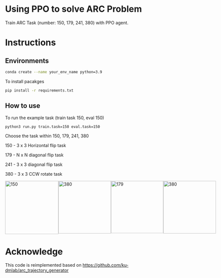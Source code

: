 # Using PPO to solve ARC Problem
Train ARC Task (number: 150, 179, 241, 380) with PPO agent.

# Instructions

## Environments
```bash
conda create --name your_env_name python=3.9
```

To install pacakges
```bash
pip install -r requirements.txt
```

## How to use

To run the example task (train task 150, eval 150)
```bash
python3 run.py train.task=150 eval.task=150
```

Choose the task within 150, 179, 241, 380

150 - 3 x 3 Horizontal flip task

179 - N x N diagonal flip task

241 - 3 x 3 diagonal flip task

380 - 3 x 3 CCW rotate task


<div style="display: flex; flex-direction: row; justify-content: space-around;">
  <div>
    <img width="173" alt="150" src="https://github.com/user-attachments/assets/5f68b706-51af-4416-977e-51044cf36ada">
  </div>
  <div>
    <img width="171" alt="380" src="https://github.com/user-attachments/assets/a55c2f2b-22f4-41c5-8942-8acd531f5685">
  </div>
  <div>
    <img width="170" alt="179" src="https://github.com/user-attachments/assets/ea04a9bd-4175-4ca5-9c51-f19682491e40">
  </div>
  <div>
    <img width="171" alt="380" src="https://github.com/user-attachments/assets/a55c2f2b-22f4-41c5-8942-8acd531f5685">
  </div>
</div>


# Acknowledge

This code is reimplemented based on https://github.com/ku-dmlab/arc_trajectory_generator